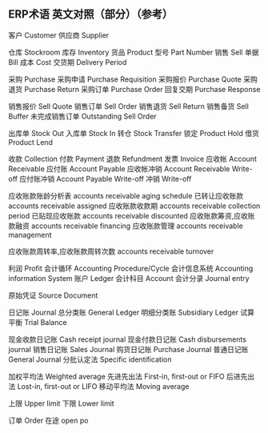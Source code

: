 ## ERP术语 英文对照（部分）（参考）

客户 Customer
供应商 Supplier

仓库 Stockroom
库存 Inventory
货品 Product
型号 Part Number
销售 Sell
单据 Bill
成本 Cost
交货期 Delivery Period

采购 Purchase
采购申请 Purchase Requisition
采购报价 Purchase Quote
采购退货 Purchase Return
采购订单 Purchase Order
回复交期 Purchase Response

销售报价 Sell Quote
销售订单 Sell Order
销售退货 Sell Return
销售备货 Sell Buffer
未完成销售订单 Outstanding Sell Order

出库单 Stock Out
入库单 Stock In
转仓 Stock Transfer
锁定 Product Hold
借货 Product Lend

收款 Collection
付款 Payment
退款 Refundment
发票 Invoice
应收帐 Account Receivable
应付账 Account Payable
应收帐冲销 Account Receivable Write-off
应付账冲销 Account Payable Write-off
冲销 Write-off

应收账款账龄分析表 accounts receivable aging schedule
已转让应收账款 accounts receivable assigned
应收账款收款期 accounts receivable collection period
已贴现应收账款 accounts receivable discounted
应收账款筹资,应收账款融资 accounts receivable financing
应收账款管理 accounts receivable management

应收账款周转率,应收账款周转次数 accounts receivable turnover

利润 Profit
会计循环 Accounting Procedure/Cycle
会计信息系统 Accounting information System
账户 Ledger
会计科目 Account
会计分录 Journal entry

原始凭证 Source Document

日记账 Journal
总分类账 General Ledger
明细分类账 Subsidiary Ledger
试算平衡 Trial Balance

现金收款日记账 Cash receipt journal
现金付款日记账 Cash disbursements journal
销售日记账 Sales Journal
购货日记账 Purchase Journal
普通日记账 General Journal
分批认定法 Specific identification

加权平均法 Weighted average
先进先出法 First-in, first-out or FIFO
后进先出法 Lost-in, first-out or LIFO
移动平均法 Moving average

上限 Upper limit
下限 Lower limit

订单 Order
在途 open po